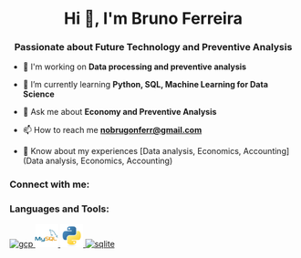 <h1 align="center">Hi 👋, I'm Bruno Ferreira</h1>
<h3 align="center">Passionate about Future Technology and Preventive Analysis</h3>

- 🔭 I'm working on **Data processing and preventive analysis**

- 🌱 I’m currently learning **Python, SQL, Machine Learning for Data Science**

- 💬 Ask me about **Economy and Preventive Analysis**

- 📫 How to reach me **nobrugonferr@gmail.com**

- 📄 Know about my experiences [Data analysis, Economics, Accounting](Data analysis, Economics, Accounting)

<h3 align="left">Connect with me:</h3>
<p align="left">
</p>

<h3 align="left">Languages and Tools:</h3>
<p align="left"> <a href="https://cloud.google.com" target="_blank" rel="noreferrer"> <img src="https://www.vectorlogo.zone/logos/google_cloud/google_cloud-icon.svg" alt="gcp" width="40" height="40"/> </a> <a href="https://www.mysql.com/" target="_blank" rel="noreferrer"> <img src="https://raw.githubusercontent.com/devicons/devicon/master/icons/mysql/mysql-original-wordmark.svg" alt="mysql" width="40" height="40"/> </a> <a href="https://www.python.org" target="_blank" rel="noreferrer"> <img src="https://raw.githubusercontent.com/devicons/devicon/master/icons/python/python-original.svg" alt="python" width="40" height="40"/> </a> <a href="https://www.sqlite.org/" target="_blank" rel="noreferrer"> <img src="https://www.vectorlogo.zone/logos/sqlite/sqlite-icon.svg" alt="sqlite" width="40" height="40"/> </a> </p>





